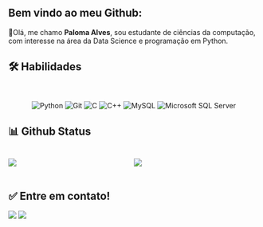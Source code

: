 ## Bem vindo ao meu Github: 

👋Olá, me chamo **Paloma Alves**, sou estudante de ciências da computação, com interesse na área da Data Science e programação em Python.

  ## 🛠 Habilidades
<br>
<p align="center">
  <img alt="Python" src="https://img.shields.io/badge/python%20-%2314354C.svg?&style=for-the-badge&logo=python&logoColor=white"/>
  <img alt="Git" src="https://img.shields.io/badge/git%20-%23F05033.svg?&style=for-the-badge&logo=git&logoColor=white"/>
  <img alt="C" src="https://img.shields.io/badge/C%20-%2314354C.svg?&style=for-the-badge&logo=C&logoColor=white"/>
  <img alt="C++" src="https://img.shields.io/badge/c++%20-%2300599C.svg?&style=for-the-badge&logo=c%2B%2B&logoColor=white"/>
  <img alt="MySQL" src="https://img.shields.io/badge/MySQL-4479A1?style=for-the-badge&logo=mysql&logoColor=white"/>
  <img alt="Microsoft SQL Server" src="https://img.shields.io/badge/MS SQL Server-CC2927?style=for-the-badge&logo=microsoft-sql-server&logoColor=white"/>
  <br>
</p>
</div>

## 📊 Github Status
<br>
 <div class="row" style="display:flex">
  <div class="column" style="flex:33.33%">
   <img src="https://github-readme-stats.vercel.app/api?username=palomaalves&show_icons=true&theme=dracula&include_all_commits=true&count_private=true"/>
  </div>
  <div class="column" style="flex:33.33%">
    <img src="https://github-readme-stats.vercel.app/api/top-langs/?username=palomaalves&layout=compact&langs_count=16&theme=dracula"/>
  </div>
</div>
 
<div style="display: inline_block"><br>
  
  ## ✅ Entre em contato!
  
  <div>
  <a href = "mailto: palomaalves@gmail.com"><img src="https://img.shields.io/badge/-Gmail-%23EA4335?style=for-the-badge&logo=gmail&logoColor=white" target="_blank"></a>
  <a href="https://www.linkedin.com/in/paloma-alves1006" target="_blank"><img src="https://img.shields.io/badge/-LinkedIn-%230077B5?style=for-the-badge&logo=linkedin&logoColor=white" target="_blank"></a>
  
 </div>
